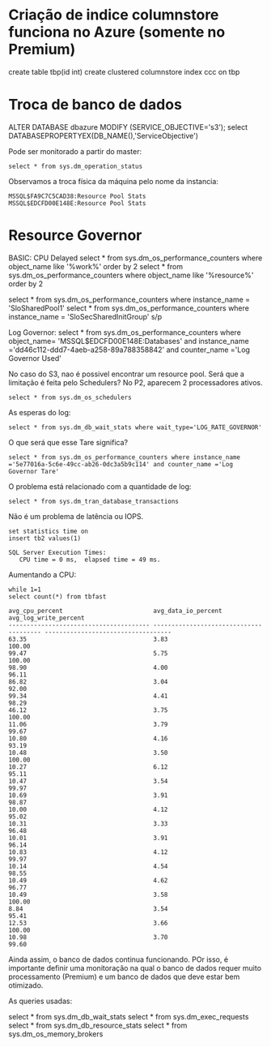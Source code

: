 # Criação de indice columnstore funciona no Azure (somente no Premium)
create table tbp(id int)
create clustered columnstore index ccc on tbp

# Troca de banco de dados
ALTER DATABASE dbazure MODIFY (SERVICE_OBJECTIVE='s3');
select DATABASEPROPERTYEX(DB_NAME(),'ServiceObjective')

Pode ser monitorado a partir do master:

	select * from sys.dm_operation_status

Observamos a troca física da máquina pelo nome da instancia:

	MSSQL$FA9C7C5CAD38:Resource Pool Stats    
	MSSQL$EDCFD00E148E:Resource Pool Stats                     
                                                                                             
# Resource Governor

BASIC: CPU Delayed
select * from sys.dm_os_performance_counters where object_name like '%work%' order by 2
select * from sys.dm_os_performance_counters where object_name like '%resource%' order by 2

select * from sys.dm_os_performance_counters where instance_name = 'SloSharedPool1' 
select * from sys.dm_os_performance_counters where instance_name = 'SloSecSharedInitGroup' s/p

Log Governor:
select * from sys.dm_os_performance_counters where object_name= 'MSSQL$EDCFD00E148E:Databases' and instance_name ='dd46c112-ddd7-4aeb-a258-89a788358842' and counter_name ='Log Governor Used'

No caso do S3, nao é possivel encontrar um resource pool. Será que a limitação é feita pelo Schedulers?
No P2, aparecem 2 processadores ativos.

	select * from sys.dm_os_schedulers

As esperas do log:

	select * from sys.dm_db_wait_stats where wait_type='LOG_RATE_GOVERNOR'

O que será que esse Tare significa?

	select * from sys.dm_os_performance_counters where instance_name ='5e77016a-5c6e-49cc-ab26-0dc3a5b9c114' and counter_name ='Log Governor Tare'

O problema está relacionado com a quantidade de log:

	select * from sys.dm_tran_database_transactions

Não é um problema de latência ou IOPS.

	set statistics time on
	insert tb2 values(1)

	SQL Server Execution Times:
	   CPU time = 0 ms,  elapsed time = 49 ms.

Aumentando a CPU:

	while 1=1
	select count(*) from tbfast

	avg_cpu_percent                         avg_data_io_percent                     avg_log_write_percent              
	--------------------------------------- --------------------------------------- -----------------------------------
	63.35                                   3.83                                    100.00                             
	99.47                                   5.75                                    100.00                             
	98.90                                   4.00                                    96.11                              
	86.82                                   3.04                                    92.00                              
	99.34                                   4.41                                    98.29                              
	46.12                                   3.75                                    100.00                             
	11.06                                   3.79                                    99.67                              
	10.80                                   4.16                                    93.19                              
	10.48                                   3.50                                    100.00                             
	10.27                                   6.12                                    95.11                              
	10.47                                   3.54                                    99.97                              
	10.69                                   3.91                                    98.87                              
	10.00                                   4.12                                    95.02                              
	10.31                                   3.33                                    96.48                              
	10.01                                   3.91                                    96.14                              
	10.83                                   4.12                                    99.97                              
	10.14                                   4.54                                    98.55                              
	10.49                                   4.62                                    96.77                              
	10.49                                   3.58                                    100.00                             
	8.84                                    3.54                                    95.41                              
	12.53                                   3.66                                    100.00                             
	10.98                                   3.70                                    99.60                              

Ainda assim, o banco de dados continua funcionando. POr isso, é importante definir uma monitoração
na qual o banco de dados requer muito processamento (Premium) e um banco de dados que deve estar
bem otimizado.

As queries usadas:

select * from sys.dm_db_wait_stats
select * from sys.dm_exec_requests
select * from sys.dm_db_resource_stats
select * from sys.dm_os_memory_brokers
